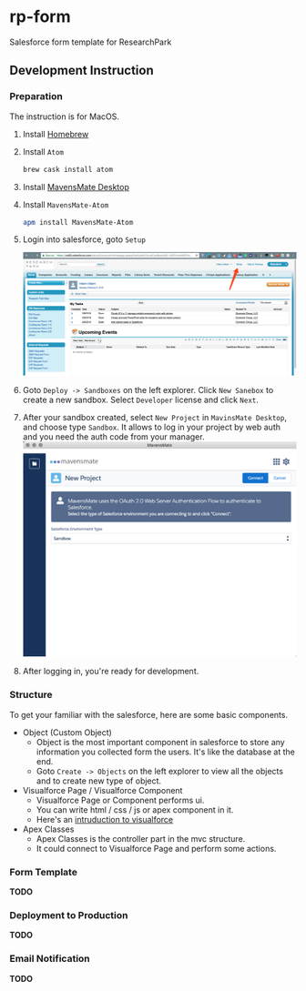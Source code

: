 # rp-form
Salesforce form template for ResearchPark

## Development Instruction

### Preparation

The instruction is for MacOS.

1. Install [Homebrew](https://brew.sh/)
2. Install `Atom`

    ```bash
    brew cask install atom
    ```
3. Install [MavensMate Desktop](https://github.com/joeferraro/MavensMate-Desktop/releases)
4. Install `MavensMate-Atom`

    ```bash
    apm install MavensMate-Atom
    ```
5. Login into salesforce, goto `Setup`
	
	![](im/1.png)
6. Goto `Deploy -> Sandboxes` on the left explorer. Click `New Sanebox` to create a new sandbox. Select `Developer` license and click `Next`.
7. After your sandbox created, select `New Project` in `MavinsMate Desktop`, and choose type `Sandbox`. It allows to log in your project by web auth and you need the auth code from your manager.
	![](im/2.png)
8. After logging in, you're ready for development.

### Structure

To get your familiar with the salesforce, here are some basic components.

- Object (Custom Object)
	+ Object is the most important component in salesforce to store any information you collected form the users. It's like the database at the end.
	+ Goto `Create -> Objects` on the left explorer to view all the objects and to create new type of object.
- Visualforce Page / Visualforce Component
	+ Visualforce Page or Component performs ui.
	+ You can write html / css / js or apex component in it.
	+ Here's an [intruduction to visualforce](https://developer.salesforce.com/page/An_Introduction_to_Visualforce)
- Apex Classes
	+ Apex Classes is the controller part in the mvc structure.
	+ It could connect to Visualforce Page and perform some actions.

### Form Template

**TODO**

### Deployment to Production

**TODO**

### Email Notification

**TODO**
